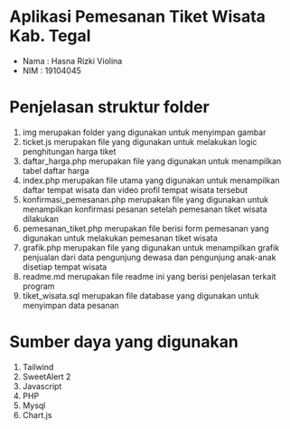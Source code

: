 # Aplikasi Pemesanan Tiket Wisata Kab. Tegal
- Nama : Hasna Rizki Violina
- NIM : 19104045

# Penjelasan struktur folder
1. img merupakan folder yang digunakan untuk menyimpan gambar
2. ticket.js merupakan file yang digunakan untuk melakukan logic penghitungan harga tiket
3. daftar_harga.php merupakan file yang digunakan untuk menampilkan tabel daftar harga
4. index.php merupakan file utama yang digunakan untuk menampilkan daftar tempat wisata dan video profil tempat wisata tersebut
5. konfirmasi_pemesanan.php merupakan file yang digunakan untuk menampilkan konfirmasi pesanan setelah pemesanan tiket wisata dilakukan
6. pemesanan_tiket.php merupakan file berisi form pemesanan yang digunakan untuk melakukan pemesanan tiket wisata
7. grafik.php merupakan file yang digunakan untuk menampilkan grafik penjualan dari data pengunjung dewasa dan pengunjung anak-anak disetiap tempat wisata
8. readme.md merupakan file readme ini yang berisi penjelasan terkait program
9. tiket_wisata.sql merupakan file database yang digunakan untuk menyimpan data pesanan

# Sumber daya yang digunakan
1. Tailwind
2. SweetAlert 2
3. Javascript
4. PHP
5. Mysql
6. Chart.js
